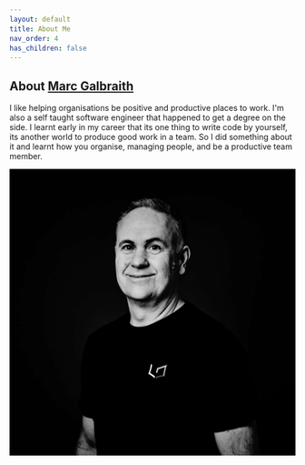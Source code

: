 ```yaml
---
layout: default
title: About Me
nav_order: 4
has_children: false
---
```


## About [Marc Galbraith](https://marcgalbraith.com)

I like helping organisations be positive and productive places to work. I'm also a self taught software engineer that happened to get a degree on the side. I learnt early in my career that its one thing to write code by yourself, its another world to produce good work in a team. So I did something about it and learnt how you organise, managing people, and be a productive team member.

![Marc Galbraith 2021](/assets/marc_2021_mono.jpg)
